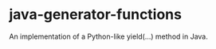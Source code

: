 java-generator-functions
========================

An implementation of a Python-like yield(...) method in Java.
